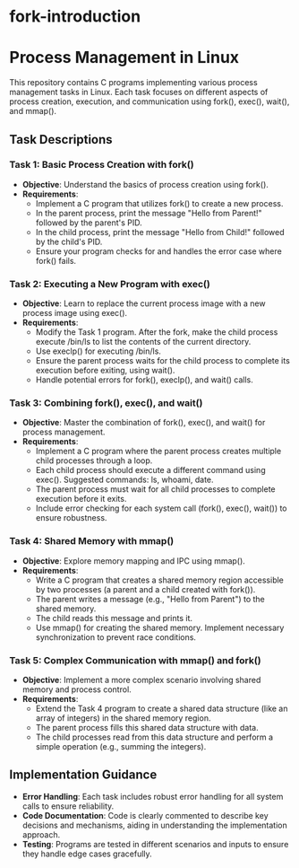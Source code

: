 # fork-introduction
# Process Management in Linux

This repository contains C programs implementing various process management tasks in Linux. Each task focuses on different aspects of process creation, execution, and communication using fork(), exec(), wait(), and mmap().

## Task Descriptions

### Task 1: Basic Process Creation with fork()

- **Objective**: Understand the basics of process creation using fork().
- **Requirements**:
  - Implement a C program that utilizes fork() to create a new process.
  - In the parent process, print the message "Hello from Parent!" followed by the parent's PID.
  - In the child process, print the message "Hello from Child!" followed by the child's PID.
  - Ensure your program checks for and handles the error case where fork() fails.

### Task 2: Executing a New Program with exec()

- **Objective**: Learn to replace the current process image with a new process image using exec().
- **Requirements**:
  - Modify the Task 1 program. After the fork, make the child process execute /bin/ls to list the contents of the current directory.
  - Use execlp() for executing /bin/ls.
  - Ensure the parent process waits for the child process to complete its execution before exiting, using wait().
  - Handle potential errors for fork(), execlp(), and wait() calls.

### Task 3: Combining fork(), exec(), and wait()

- **Objective**: Master the combination of fork(), exec(), and wait() for process management.
- **Requirements**:
  - Implement a C program where the parent process creates multiple child processes through a loop.
  - Each child process should execute a different command using exec(). Suggested commands: ls, whoami, date.
  - The parent process must wait for all child processes to complete execution before it exits.
  - Include error checking for each system call (fork(), exec(), wait()) to ensure robustness.

### Task 4: Shared Memory with mmap()

- **Objective**: Explore memory mapping and IPC using mmap().
- **Requirements**:
  - Write a C program that creates a shared memory region accessible by two processes (a parent and a child created with fork()).
  - The parent writes a message (e.g., "Hello from Parent") to the shared memory.
  - The child reads this message and prints it.
  - Use mmap() for creating the shared memory. Implement necessary synchronization to prevent race conditions.

### Task 5: Complex Communication with mmap() and fork()

- **Objective**: Implement a more complex scenario involving shared memory and process control.
- **Requirements**:
  - Extend the Task 4 program to create a shared data structure (like an array of integers) in the shared memory region.
  - The parent process fills this shared data structure with data.
  - The child processes read from this data structure and perform a simple operation (e.g., summing the integers).

## Implementation Guidance

- **Error Handling**: Each task includes robust error handling for all system calls to ensure reliability.
- **Code Documentation**: Code is clearly commented to describe key decisions and mechanisms, aiding in understanding the implementation approach.
- **Testing**: Programs are tested in different scenarios and inputs to ensure they handle edge cases gracefully.

